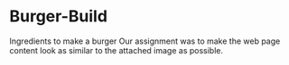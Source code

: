 # Burger-Build
Ingredients to make a burger 
Our assignment was to make the web page content look as similar to the attached image as possible. 
